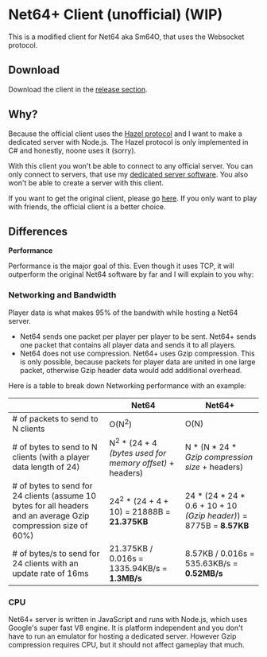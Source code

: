 # Net64+ Client (unofficial) (WIP)

This is a modified client for Net64 aka Sm64O, that uses the Websocket protocol.

## Download

Download the client in the [release section](https://github.com/Tarnadas/sm64o/releases).

## Why?

Because the official client uses the [Hazel protocol](https://github.com/DarkRiftNetworking/Hazel-Networking) and I want to make a dedicated server with Node.js.
The Hazel protocol is only implemented in C# and honestly, noone uses it (sorry).

With this client you won't be able to connect to any official server. You can only connect to servers, that use my [dedicated server software](https://github.com/Tarnadas/sm64o-ded). You also won't be able to create a server with this client.

If you want to get the original client, please go [here](https://github.com/Guad/sm64o). If you only want to play with friends, the official client is a better choice.

## Differences

**__Performance__**

Performance is the major goal of this. Even though it uses TCP, it will outperform the original Net64 software by far and I will explain to you why:

### Networking and Bandwidth

Player data is what makes 95% of the bandwith while hosting a Net64 server.
- Net64 sends one packet per player per player to be sent. Net64+ sends one packet that contains all player data and sends it to all players.
- Net64 does not use compression. Net64+ uses Gzip compression. This is only possible, because packets for player data are united in one large packet, otherwise Gzip header data would add additional overhead.

Here is a table to break down Networking performance with an example:

| | Net64 | Net64+ |
| --- | --- | --- |
| # of packets to send to N clients | O(N<sup>2</sup>) | O(N) |
| # of bytes to send to N clients (with a player data length of 24) | N<sup>2</sup> * (24 + 4 *(bytes used for memory offset)* + headers) | N * (N * 24 * *Gzip compression size* + headers) |
| # of bytes to send for 24 clients (assume 10 bytes for all headers and an average Gzip compression size of 60%) | 24<sup>2</sup> * (24 + 4 + 10) = 21888B = **21.375KB** | 24 * (24 * 24 * 0.6 + 10 + 10 *(Gzip header)*) = 8775B = **8.57KB** |
| # of bytes/s to send for 24 clients with an update rate of 16ms | 21.375KB / 0.016s = 1335.94KB/s = **1.3MB/s** | 8.57KB / 0.016s = 535.63KB/s = **0.52MB/s**

### CPU

Net64+ server is written in JavaScript and runs with Node.js, which uses Google's super fast V8 engine.
It is platform independent and you don't have to run an emulator for hosting a dedicated server. However Gzip compression requires CPU, but it should not affect gameplay that much.